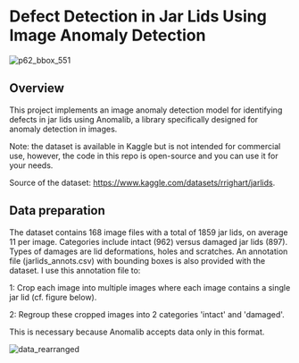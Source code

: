 # Defect Detection in Jar Lids Using Image Anomaly Detection
![p62_bbox_551](https://github.com/user-attachments/assets/0907cd8e-2b34-48a7-873f-9ef817928344)

## Overview
This project implements an image anomaly detection model for identifying defects in jar lids using Anomalib, a library specifically designed for anomaly detection in images. 

Note: the dataset is available in Kaggle but is not intended for commercial use, however, the code in this repo is open-source and you can use it for your needs.

Source of the dataset: https://www.kaggle.com/datasets/rrighart/jarlids.

## Data preparation
The dataset contains 168 image files with a total of 1859 jar lids, on average 11 per image. Categories include intact (962) versus damaged jar lids (897). 
Types of damages are lid deformations, holes and scratches. An annotation file (jarlids_annots.csv) with bounding boxes is also provided with the dataset.
I use this annotation file to:

1: Crop each image into multiple images where each image contains a single jar lid (cf. figure below).

2: Regroup these cropped images into 2 categories 'intact' and 'damaged'.

This is necessary because Anomalib accepts data only in this format.

![data_rearranged](https://github.com/user-attachments/assets/c9c4e11e-6d98-40c1-9bbd-55825a0b5f7a)
